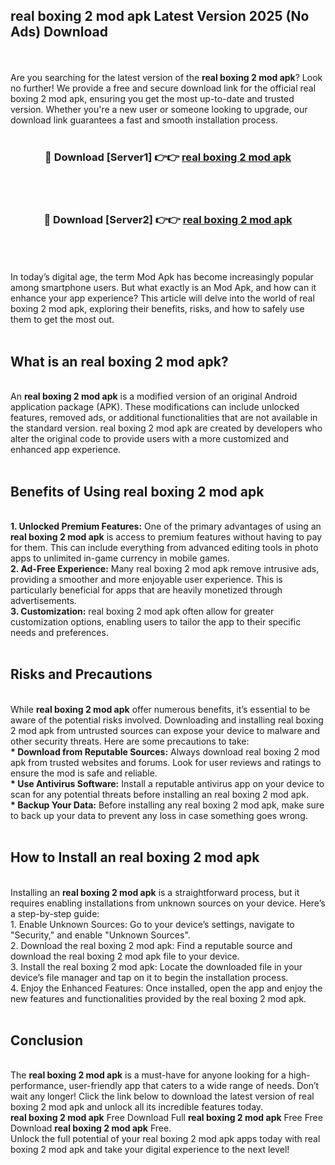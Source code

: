 ## real boxing 2 mod apk Latest Version 2025 (No Ads) Download
<br><br>
Are you searching for the latest version of the <strong>real boxing 2 mod apk</strong>? Look no further! We provide a free and secure download link for the official real boxing 2 mod apk, ensuring you get the most up-to-date and trusted version. Whether you're a new user or someone looking to upgrade, our download link guarantees a fast and smooth installation process.
<br>
<br>
<div align="center">
<h3>🔴 Download [Server1] 👉👉 <a href="https://modyolo.store/real_boxing_2_mod_apk">real boxing 2 mod apk</a></h3><br>
<br>
<h3>🔴 Download [Server2] 👉👉 <a href="https://modyolo.store/real_boxing_2_mod_apk">real boxing 2 mod apk</a></h3><br>
</div>
<br>
<br>
In today’s digital age, the term Mod Apk has become increasingly popular among smartphone users. But what exactly is an Mod Apk, and how can it enhance your app experience? This article will delve into the world of real boxing 2 mod apk, exploring their benefits, risks, and how to safely use them to get the most out.
<br>
<br>
<h2>What is an real boxing 2 mod apk?</h2>
<br>
An <strong>real boxing 2 mod apk</strong> is a modified version of an original Android application package (APK). These modifications can include unlocked features, removed ads, or additional functionalities that are not available in the standard version. real boxing 2 mod apk are created by developers who alter the original code to provide users with a more customized and enhanced app experience.
<br>
<br>
<h2>Benefits of Using real boxing 2 mod apk</h2>
<br>
<strong> 1. Unlocked Premium Features:</strong> One of the primary advantages of using an <strong>real boxing 2 mod apk</strong> is access to premium features without having to pay for them. This can include everything from advanced editing tools in photo apps to unlimited in-game currency in mobile games.
<br>
<strong> 2. Ad-Free Experience:</strong> Many real boxing 2 mod apk remove intrusive ads, providing a smoother and more enjoyable user experience. This is particularly beneficial for apps that are heavily monetized through advertisements.
<br>
<strong> 3. Customization:</strong> real boxing 2 mod apk often allow for greater customization options, enabling users to tailor the app to their specific needs and preferences.
<br>
<br>
<h2>Risks and Precautions</h2>
<br>
While <strong>real boxing 2 mod apk</strong> offer numerous benefits, it’s essential to be aware of the potential risks involved. Downloading and installing real boxing 2 mod apk from untrusted sources can expose your device to malware and other security threats. Here are some precautions to take:
<br>
<strong> * Download from Reputable Sources:</strong> Always download real boxing 2 mod apk from trusted websites and forums. Look for user reviews and ratings to ensure the mod is safe and reliable.
<br>
<strong> * Use Antivirus Software:</strong> Install a reputable antivirus app on your device to scan for any potential threats before installing an real boxing 2 mod apk.
<br>
<strong> * Backup Your Data:</strong> Before installing any real boxing 2 mod apk, make sure to back up your data to prevent any loss in case something goes wrong.
<br>
<br>
<h2>How to Install an real boxing 2 mod apk</h2>
<br>
Installing an <strong>real boxing 2 mod apk</strong> is a straightforward process, but it requires enabling installations from unknown sources on your device. Here’s a step-by-step guide:
<br>
 1. Enable Unknown Sources: Go to your device’s settings, navigate to "Security," and enable "Unknown Sources".
<br>
 2. Download the real boxing 2 mod apk: Find a reputable source and download the real boxing 2 mod apk file to your device.
<br>
 3. Install the real boxing 2 mod apk: Locate the downloaded file in your device’s file manager and tap on it to begin the installation process.
<br>
 4. Enjoy the Enhanced Features: Once installed, open the app and enjoy the new features and functionalities provided by the real boxing 2 mod apk.
<br>
<br>
<h2><strong>Conclusion</strong></h2>
<br>
The <strong>real boxing 2 mod apk</strong> is a must-have for anyone looking for a high-performance, user-friendly app that caters to a wide range of needs. Don’t wait any longer! Click the link below to download the latest version of real boxing 2 mod apk and unlock all its incredible features today.
<br>
<strong>real boxing 2 mod apk</strong> Free Download Full <strong>real boxing 2 mod apk</strong> Free Free Download <strong>real boxing 2 mod apk</strong> Free.
<br>
Unlock the full potential of your real boxing 2 mod apk apps today with real boxing 2 mod apk and take your digital experience to the next level!

